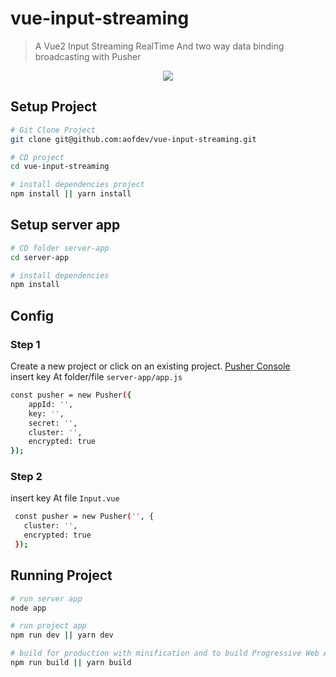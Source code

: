 # vue-input-streaming

> A Vue2 Input Streaming RealTime And two way data binding broadcasting with Pusher

<p align="center">
  <img src ="https://i.imgur.com/oBLArRm.gif" />
</p>


## Setup Project

``` bash
# Git Clone Project
git clone git@github.com:aofdev/vue-input-streaming.git

# CD project
cd vue-input-streaming

# install dependencies project
npm install || yarn install

```

## Setup server app

``` bash
# CD folder server-app 
cd server-app

# install dependencies 
npm install

```

## Config
### Step 1
 Create a new project or click on an existing project.  [Pusher Console](https://dashboard.pusher.com/)  
 insert key At folder/file ``server-app/app.js``
``` bash
const pusher = new Pusher({
    appId: '',
    key: '',
    secret: '',
    cluster: '',
    encrypted: true
});
```
### Step 2
insert key At file ``Input.vue``
``` bash
 const pusher = new Pusher('', {
   cluster: '',
   encrypted: true
 });
```

## Running Project

``` bash
# run server app 
node app

# run project app
npm run dev || yarn dev

# build for production with minification and to build Progressive Web Apps
npm run build || yarn build

```

